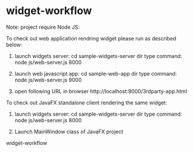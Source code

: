 # widget-workflow
Note: project require Node JS:

To check out web application rendring widget please run as described below:

1) launch widgets server:
cd sample-widgets-server dir
type command: node js/web-server.js 8000

2) launch web javascript app:
 cd sample-web-app dir
type command: node js/web-server.js 9000

3) open following URL in browser 
http://localhost:9000/3rdparty-app.html

To check out JavaFX standalone client rendering the same widget:

1) launch widgets server:
cd sample-widgets-server dir
type command: node js/web-server.js 8000

2) Launch MainWindow class of JavaFX project

widget-workflow
